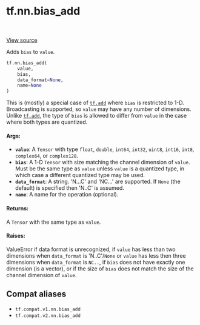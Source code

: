 <div itemscope itemtype="http://developers.google.com/ReferenceObject">
<meta itemprop="name" content="tf.nn.bias_add" />
<meta itemprop="path" content="Stable" />
</div>

# tf.nn.bias_add

<!-- Insert buttons and diff -->

<table class="tfo-notebook-buttons tfo-api" align="left">
</table>

<a target="_blank" href="/code/stable/tensorflow/python/ops/nn_ops.py">View source</a>



Adds `bias` to `value`.

``` python
tf.nn.bias_add(
    value,
    bias,
    data_format=None,
    name=None
)
```



<!-- Placeholder for "Used in" -->

This is (mostly) a special case of <a href="../../tf/math/add.md"><code>tf.add</code></a> where `bias` is restricted to 1-D.
Broadcasting is supported, so `value` may have any number of dimensions.
Unlike <a href="../../tf/math/add.md"><code>tf.add</code></a>, the type of `bias` is allowed to differ from `value` in the
case where both types are quantized.

#### Args:


* <b>`value`</b>: A `Tensor` with type `float`, `double`, `int64`, `int32`, `uint8`,
  `int16`, `int8`, `complex64`, or `complex128`.
* <b>`bias`</b>: A 1-D `Tensor` with size matching the channel dimension of `value`.
  Must be the same type as `value` unless `value` is a quantized type,
  in which case a different quantized type may be used.
* <b>`data_format`</b>: A string. 'N...C' and 'NC...' are supported. If `None` (the
  default) is specified then 'N..C' is assumed.
* <b>`name`</b>: A name for the operation (optional).


#### Returns:

A `Tensor` with the same type as `value`.



#### Raises:

ValueError if data format is unrecognized, if `value` has less than two
dimensions when `data_format` is 'N..C'/`None` or `value` has less
then three dimensions when `data_format` is `NC..`, if `bias` does not
have exactly one dimension (is a vector), or if the size of `bias`
does not match the size of the channel dimension of `value`.


## Compat aliases

* `tf.compat.v1.nn.bias_add`
* `tf.compat.v2.nn.bias_add`

